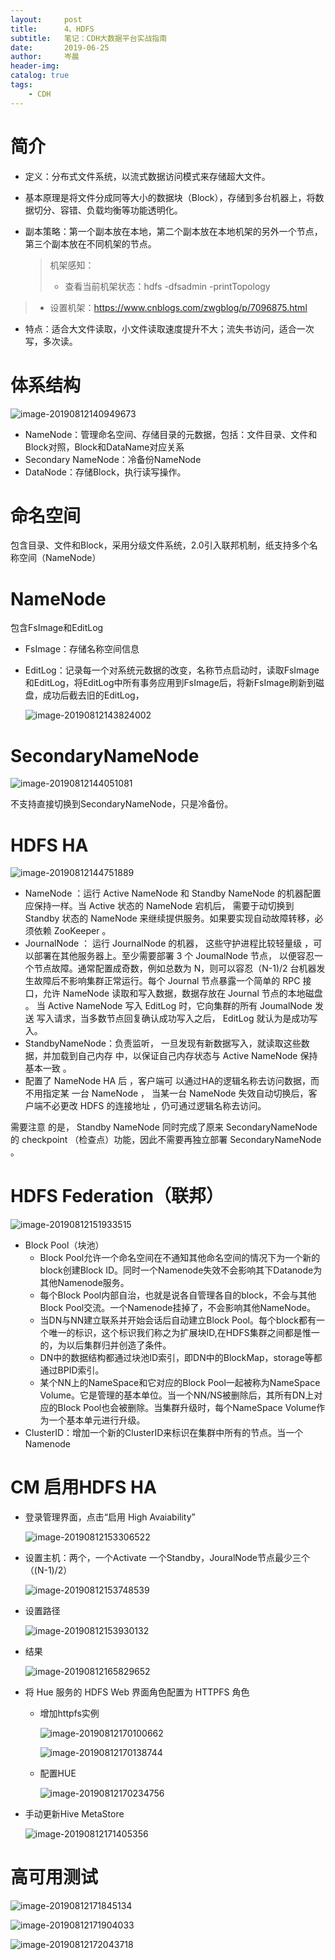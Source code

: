 ```yaml
---
layout:     post  
title:      4、HDFS    
subtitle:   笔记：CDH大数据平台实战指南 
date:       2019-06-25  
author:     岑晨  
header-img: 
catalog: true  
tags:  
    - CDH 
---
```

# 简介

- 定义：分布式文件系统，以流式数据访问模式来存储超大文件。

- 基本原理是将文件分成同等大小的数据块（Block），存储到多台机器上，将数据切分、容错、负载均衡等功能透明化。

- 副本策略：第一个副本放在本地，第二个副本放在本地机架的另外一个节点，第三个副本放在不同机架的节点。

  > 机架感知：
  >
  > - 查看当前机架状态：hdfs -dfsadmin -printTopology
> - 设置机架：https://www.cnblogs.com/zwgblog/p/7096875.html

- 特点：适合大文件读取，小文件读取速度提升不大；流失书访问，适合一次写，多次读。

# 体系结构 

![image-20190812140949673](https://raw.githubusercontent.com/oolong0616/oolong0616.github.io/master/img/image-20190812140949673.png)

- NameNode：管理命名空间、存储目录的元数据，包括：文件目录、文件和Block对照，Block和DataName对应关系
- Secondary NameNode：冷备份NameNode
- DataNode：存储Block，执行读写操作。

# 命名空间

包含目录、文件和Block，采用分级文件系统，2.0引入联邦机制，纸支持多个名称空间（NameNode）

# NameNode

包含FsImage和EditLog

- FsImage：存储名称空间信息

- EditLog：记录每一个对系统元数据的改变，名称节点启动时，读取FsImage和EditLog，将EditLog中所有事务应用到FsImage后，将新FsImage刷新到磁盘，成功后截去旧的EditLog，

  ![image-20190812143824002](https://raw.githubusercontent.com/oolong0616/oolong0616.github.io/master/img/image-20190812143824002.png)

# SecondaryNameNode 

![image-20190812144051081](https://raw.githubusercontent.com/oolong0616/oolong0616.github.io/master/img/image-20190812144051081.png)

不支持直接切换到SecondaryNameNode，只是冷备份。

# 	HDFS HA

![image-20190812144751889](https://raw.githubusercontent.com/oolong0616/oolong0616.github.io/master/img/image-20190812144751889.png)

- NameNode ：运行 Active NameNode 和 Standby NameNode 的机器配置应保持一样。当 Active 状态的 NameNode 宕机后， 需要于动切换到 Standby 状态的 NameNode 来继续提供服务。如果要实现自动故障转移，必须依赖 ZooKeeper 。
-  JournalNode  ： 运行 JournalNode 的机器， 这些守护进程比较轻量级 ，可以部署在其他服务器上。至少需要部署 3 个 JoumalNode 节点， 以便容忍一个节点故障。通常配置成奇数，例如总数为 N，则可以容忍（N-1)/2 台机器发生故障后不影响集群正常运行。每个 Journal 节点暴露一个简单的 RPC 接口，允许 NameNode 读取和写入数据，数据存放在
  Journal 节点的本地磁盘 。 当 Active NameNode 写入 EditLog 时，它向集群的所有 JoumalNode 发送
  写入请求，当多数节点回复确认成功写入之后， EditLog 就认为是成功写入。
-  StandbyNameNode：负责监听， 一旦发现有新数据写入，就读取这些数据，并加载到自己内存
  中，以保证自己内存状态与 Active NameNode 保持基本一致 。
- 配置了 NameNode HA 后 ，客户端可 以通过HA的逻辑名称去访问数据，而不用指定某
  一台 NameNode ， 当某一台 NameNode 失效自动切换后，客户端不必更改 HDFS 的连接地址 ，仍可通过逻辑名称去访问。

需要注意 的是， Standby NameNode 同时完成了原来 SecondaryNameNode 的 checkpoint （检查点）功能，因此不需要再独立部署 SecondaryNameNode 。

# HDFS Federation（联邦）

![image-20190812151933515](https://raw.githubusercontent.com/oolong0616/oolong0616.github.io/master/img/image-20190812151933515.png)

- Block Pool（块池）
  - Block Pool允许一个命名空间在不通知其他命名空间的情况下为一个新的block创建Block ID。同时一个Namenode失效不会影响其下Datanode为其他Namenode服务。
  - 每个Block Pool内部自治，也就是说各自管理各自的block，不会与其他Block Pool交流。一个Namenode挂掉了，不会影响其他NameNode。
  - 当DN与NN建立联系并开始会话后自动建立Block Pool。每个block都有一个唯一的标识，这个标识我们称之为扩展块ID,在HDFS集群之间都是惟一的，为以后集群归并创造了条件。
  - DN中的数据结构都通过块池ID索引，即DN中的BlockMap，storage等都通过BPID索引。
  - 某个NN上的NameSpace和它对应的Block Pool一起被称为NameSpace Volume。它是管理的基本单位。当一个NN/NS被删除后，其所有DN上对应的Block Pool也会被删除。当集群升级时，每个NameSpace Volume作为一个基本单元进行升级。
- ClusterID：增加一个新的ClusterID来标识在集群中所有的节点。当一个Namenode

# CM 启用HDFS HA

- 登录管理界面，点击“启用 High Avaiability”

  ![image-20190812153306522](https://raw.githubusercontent.com/oolong0616/oolong0616.github.io/master/img/image-20190812153306522.png)

- 设置主机：两个，一个Activate 一个Standby，JouralNode节点最少三个（(N-1)/2）

  ![image-20190812153748539](https://raw.githubusercontent.com/oolong0616/oolong0616.github.io/master/img/image-20190812153748539.png)

- 设置路径

  ![image-20190812153930132](https://raw.githubusercontent.com/oolong0616/oolong0616.github.io/master/img/image-20190812153930132.png)

- 结果

  ![image-20190812165829652](https://raw.githubusercontent.com/oolong0616/oolong0616.github.io/master/img/image-20190812165829652.png)

- 将 Hue 服务的 HDFS Web 界面角色配置为 HTTPFS 角色

  - 增加httpfs实例

    ![image-20190812170100662](https://raw.githubusercontent.com/oolong0616/oolong0616.github.io/master/img/image-20190812170100662.png)

    ![image-20190812170138744](https://raw.githubusercontent.com/oolong0616/oolong0616.github.io/master/img/image-20190812170138744.png)

  - 配置HUE

    ![image-20190812170234756](https://raw.githubusercontent.com/oolong0616/oolong0616.github.io/master/img/image-20190812170234756.png)

- 手动更新Hive MetaStore 

  ![image-20190812171405356](https://raw.githubusercontent.com/oolong0616/oolong0616.github.io/master/img/image-20190812171405356.png)

# 高可用测试

![image-20190812171845134](https://raw.githubusercontent.com/oolong0616/oolong0616.github.io/master/img/image-20190812171845134.png)

![image-20190812171904033](https://raw.githubusercontent.com/oolong0616/oolong0616.github.io/master/img/image-20190812171904033.png)

![image-20190812172043718](https://raw.githubusercontent.com/oolong0616/oolong0616.github.io/master/img/image-20190812172043718.png)